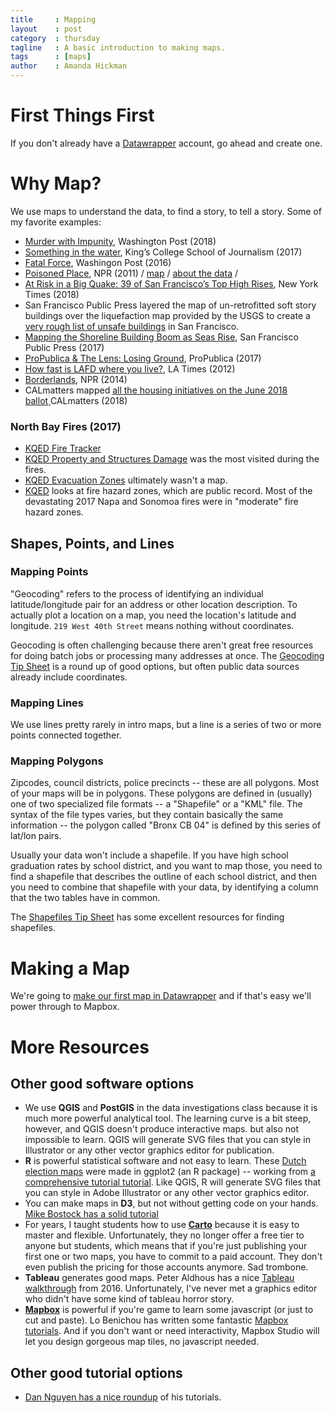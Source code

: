 ```yaml
---
title     : Mapping
layout    : post
category  : thursday
tagline   : A basic introduction to making maps.
tags      : [maps]
author    : Amanda Hickman
---
```


# First Things First

If you don't already have a [Datawrapper](https://www.datawrapper.de/) account, go ahead and create one.

# Why Map?

We use maps to understand the data, to find a story, to tell a story. Some of my favorite examples:

* [Murder with Impunity](https://www.washingtonpost.com/graphics/2018/investigations/unsolved-homicide-database/?utm_term=.e4a4e1dd6d60), Washington Post (2018)
* [Something in the water](https://signalhfx.ca/deadly-water/), King’s College School of Journalism (2017)
* [Fatal Force](https://www.washingtonpost.com/graphics/national/police-shootings-2016), Washingon Post (2016)
* [Poisoned Place](https://www.npr.org/series/142000896/poisoned-places-toxic-air-neglected-communities), NPR (2011) / [map](https://www.npr.org/news/graphics/2011/10/toxic-air/#4.00/39.00/-84.00) / [about the data](https://www.npr.org/2011/11/07/142024951/poisoned-places-about-the-data) /
* [At Risk in a Big Quake: 39 of San Francisco’s Top High Rises](https://www.nytimes.com/2018/06/14/us/california-earthquakes-high-rises.html), New York Times (2018)
* San Francisco Public Press layered the map of un-retrofitted soft story buildings over the liquefaction map provided by the USGS to create a [very rough list of unsafe buildings](https://sfpublicpress.org/softstorylist) in San Francisco.
*  [Mapping the Shoreline Building Boom as Seas Rise](https://sfpublicpress.org/news/searise/2017-04/mapping-the-shoreline-building-boom-as-seas-rise), San Francisco Public Press (2017)
* [ProPublica &amp; The Lens: Losing Ground](http://projects.propublica.org/louisiana/), ProPublica (2017)
* [How fast is LAFD where you live?](http://graphics.latimes.com/how-fast-is-lafd/#10/33.9661/-118.6201), LA Times (2012)
* [Borderlands](http://apps.npr.org/borderland/#_/about), NPR (2014)
* CALmatters mapped [all the housing initiatives on the June 2018 ballot](https://calmatters.org/articles/map-how-we-voted-on-housing-issues-up-and-down-the-state/)¸CALmatters (2018)

### North Bay Fires (2017)
* [KQED Fire Tracker](https://ww2.kqed.org/news/2017/10/09/map-track-the-fires-in-napa-and-sonoma-counties/)
* [KQED Property and Structures Damage](http://ww2.kqed.org/news/2017/10/19/map-cal-fire-maps-homes-damaged-or-destroyed-in-north-bay-fires/) was the most visited during the fires.
* [KQED Evacuation Zones](https://ww2.kqed.org/news/2017/10/12/map-north-bay-fire-evacuation-zones/) ultimately wasn't a map.
* [KQED](https://ww2.kqed.org/science/2017/10/31/map-see-if-you-live-in-a-high-risk-fire-zone-and-what-that-means/) looks at fire hazard zones, which are public record. Most of the devastating 2017 Napa and Sonomoa fires were in "moderate" fire hazard zones.


## Shapes, Points,  and Lines

### Mapping Points
"Geocoding" refers to the process of identifying an individual latitude/longitude pair for an address or other location description. To actually plot a location on a map, you need the location's latitude and longitude. `219 West 40th Street` means nothing without coordinates.

Geocoding is often challenging because there aren't great free resources for doing batch jobs or processing many addresses at once. The [Geocoding Tip Sheet](https://github.com/amandabee/cunyjdata/wiki/Tip-Sheet:-Geocoding) is a round up of good options, but often public data sources already include coordinates.

### Mapping Lines
We use lines pretty rarely in intro maps, but a line is  a series of two or more points connected together.

### Mapping Polygons
Zipcodes, council districts, police precincts -- these are all polygons. Most of your maps will be in polygons. These polygons are defined in (usually) one of two specialized file formats -- a "Shapefile" or a "KML" file. The syntax of the file types varies, but they contain basically the same information -- the polygon called "Bronx CB 04" is defined by this series of lat/lon pairs.

Usually your data won't include a shapefile. If you have high school graduation rates by school district, and you want to map those, you need to find a shapefile that describes the outline of each school district, and then you need to combine that shapefile with your data, by identifying a column that the two tables have in common.

The [Shapefiles Tip Sheet](https://github.com/amandabee/cunyjdata/wiki/Where-to-Find-Shapefiles) has some excellent resources for finding shapefiles.

# Making a Map

We're going to [make our first map in Datawrapper](https://ucb-dataj.github.io/j200/hands-on/mapping_activity.html) and if that's easy we'll power through to Mapbox.

# More Resources

## Other good software options

* We use **QGIS** and **PostGIS** in the data investigations class because it is much more powerful analytical tool. The learning curve is a bit steep, however, and QGIS doesn't produce  interactive maps.  but also not impossible to learn. QGIS will generate SVG files that you can style in Illustrator or any other vector graphics editor for publication.
* **R** is powerful statistical software and not easy to learn. These [Dutch election maps](https://multimedia.tijd.be/2018/verkiezingen2018/) were made in ggplot2 (an R package) -- working from [a comprehensive tutorial tutorial](https://timogrossenbacher.ch/2016/12/beautiful-thematic-maps-with-ggplot2-only/#more-intuitive-legend). Like QGIS, R will generate SVG files that you can style in Adobe Illustrator or any other vector graphics editor.
* You can make maps in **D3**, but not without getting code on your hands. [Mike Bostock has a solid tutorial](https://medium.com/@mbostock/command-line-cartography-part-1-897aa8f8ca2c)
* For years, I taught students how to use **[Carto](https://carto.com/)** because it is easy to master and flexible. Unfortunately, they no longer offer a free tier to anyone but students, which means that if you're just publishing your first one or two maps, you have to commit to a paid account. They don't even publish the pricing for those accounts anymore. Sad trombone.
* **Tableau** generates good maps. Peter Aldhous has a nice [Tableau walkthrough](http://paldhous.github.io/ucb/2016/intro-data/week4.html) from 2016. Unfortunately, I've never met a graphics editor who didn't have some kind of tableau horror story.
* **[Mapbox](https://www.mapbox.com/)** is powerful if you're game to learn some javascript (or just to cut and paste). Lo Benichou has written some fantastic [Mapbox tutorials](https://www.mapbox.com/help/tutorials/). And if you don't want or need interactivity, Mapbox Studio will let you design gorgeous map tiles, no javascript needed.

## Other good tutorial options
* [Dan Nguyen has a nice roundup](http://www.padjo.org/tutorials/#mapping) of his tutorials.
